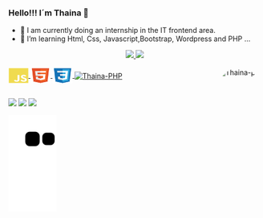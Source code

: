 ### Hello!!! I´m Thaina 👋


- 🚀 I am currently doing an internship in the IT frontend area.
- 🌱 I’m learning Html, Css, Javascript,Bootstrap, Wordpress and PHP ...

<div align="center">
  <a href="https://github.com/ThainaSchumann">
  <img height="180em" src="https://github-readme-stats.vercel.app/api?username=ThainaSchumann&show_icons=true&theme=synthwave&include_all_commits=true&count_private=true"/>
  <img height="180em" src="https://github-readme-stats.vercel.app/api/top-langs/?username=ThainaSchumann&layout=compact&langs_count=7&theme=synthwave"/>
  
</div>
  
  <div style="display: inline_block"><br>
  <img align="center" alt="Thaina-Js" height="30" width="40" src="https://raw.githubusercontent.com/devicons/devicon/master/icons/javascript/javascript-plain.svg">
  <img align="center" alt="Thaina-HTML" height="30" width="40" src="https://raw.githubusercontent.com/devicons/devicon/master/icons/html5/html5-original.svg">
  <img align="center" alt="Thaina-CSS" height="30" width="40" src="https://raw.githubusercontent.com/devicons/devicon/master/icons/css3/css3-original.svg">
  <img align="center" alt="Thaina-PHP" height="30" width="40" src="https://cdn.jsdelivr.net/gh/devicons/devicon/icons/php/php-original.svg" />
  <img align="right" alt="Thaina-pic" height="150" style="border-radius:50px;" 
  
   
</div>
  
  ##
  
  <div>
  <a href="https://instagram.com/viajandoeaprendendo2019" target="_blank"><img src="https://img.shields.io/badge/-Instagram-%23E4405F?style=for-the-badge&logo=instagram&logoColor=white" target="_blank"></a>
   <a href="https://discord.com/channels/@me" target="_blank"><img src="https://img.shields.io/badge/Discord-7289DA?style=for-the-badge&logo=discord&logoColor=white" target="_blank"></a>
  <a href = "mailto:thainaschumann.sales@gmail.com"><img src="https://img.shields.io/badge/-Gmail-%23333?style=for-the-badge&logo=gmail&logoColor=white" target="_blank"></a>
 
  ![Snake animation](https://github.com/ThainaSchumann/ThainaSchumann/blob/output/github-contribution-grid-snake.svg)
  
  
  </div>
